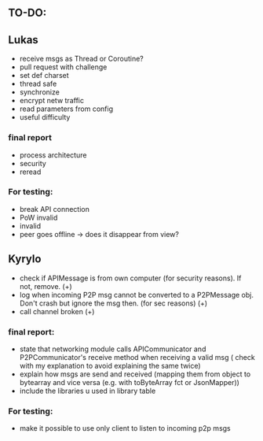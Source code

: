 ## TO-DO:

## Lukas

- receive msgs as Thread or Coroutine?
- pull request with challenge
- set def charset
- thread safe
- synchronize
- encrypt netw traffic
- read parameters from config
- useful difficulty

### final report

- process architecture
- security
- reread

### For testing:

- break API connection
- PoW invalid
- invalid
- peer goes offline -> does it disappear from view?

## Kyrylo

- check if APIMessage is from own computer (for security reasons). If not, remove. (+)
- log when incoming P2P msg cannot be converted to a P2PMessage obj. Don't crash but ignore the msg then. (for sec
  reasons) (+)
- call channel broken (+)

### final report:

- state that networking module calls APICommunicator and P2PCommunicator's receive method when receiving a valid msg (
  check with my explanation to avoid explaining the same twice)
- explain how msgs are send and received (mapping them from object to bytearray and vice versa (e.g. with toByteArray
  fct or JsonMapper))
- include the libraries u used in library table

### For testing:

- make it possible to use only client to listen to incoming p2p msgs